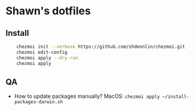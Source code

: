 # Shawn's dotfiles

## Install

``` bash
    chezmoi init --verbose https://github.com/shdennlin/chezmoi.git
    chezmoi edit-config
    chezmoi apply --dry-run
    chezmoi apply
```

## QA

- How to update packages manually?
   MacOS: `chezmoi apply ~/install-packages-darwin.sh`
